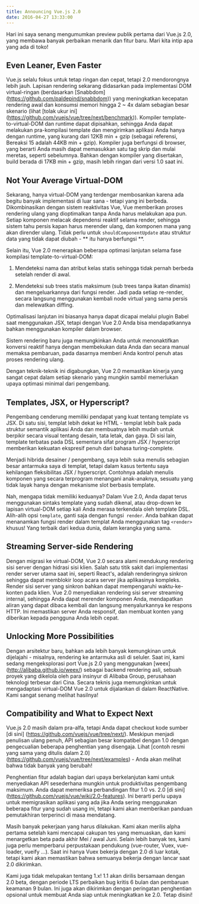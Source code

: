 ```yaml
---
title: Announcing Vue.js 2.0
date: 2016-04-27 13:33:00
---
```


Hari ini saya senang mengumumkan preview publik pertama dari Vue.js 2.0, yang membawa banyak perbaikan menarik dan fitur baru. Mari kita intip apa yang ada di toko!

<!-- more -->

## Even Leaner, Even Faster

Vue.js selalu fokus untuk tetap ringan dan cepat, tetapi 2.0 mendorongnya lebih jauh. Lapisan rendering sekarang didasarkan pada implementasi DOM virtual-ringan (berdasarkan [Snabbdom] (https://github.com/paldepind/snabbdom)) yang meningkatkan kecepatan rendering awal dan konsumsi memori hingga 2 ~ 4x dalam sebagian besar skenario (lihat [tolak ukur ini] (https://github.com/vuejs/vue/tree/next/benchmark)). Kompiler template-to-virtual-DOM dan runtime dapat dipisahkan, sehingga Anda dapat melakukan pra-kompilasi template dan mengirimkan aplikasi Anda hanya dengan runtime, yang kurang dari 12KB min + gzip (sebagai referensi, Bereaksi 15 adalah 44KB min + gzip). Kompiler juga berfungsi di browser, yang berarti Anda masih dapat memasukkan satu tag skrip dan mulai meretas, seperti sebelumnya. Bahkan dengan kompiler yang disertakan, build berada di 17KB min + gzip, masih lebih ringan dari versi 1.0 saat ini.

## Not Your Average Virtual-DOM

Sekarang, hanya virtual-DOM yang terdengar membosankan karena ada begitu banyak implementasi di luar sana - tetapi yang ini berbeda. Dikombinasikan dengan sistem reaktivitas Vue, Vue memberikan proses rendering ulang yang dioptimalkan tanpa Anda harus melakukan apa pun. Setiap komponen melacak dependensi reaktif selama render, sehingga sistem tahu persis kapan harus merender ulang, dan komponen mana yang akan dirender ulang. Tidak perlu untuk `shouldComponentUpdate` atau struktur data yang tidak dapat diubah - ** itu hanya berfungsi **.

Selain itu, Vue 2.0 menerapkan beberapa optimasi lanjutan selama fase kompilasi template-to-virtual-DOM:

1. Mendeteksi nama dan atribut kelas statis sehingga tidak pernah berbeda setelah render di awal.

2. Mendeteksi sub trees statis maksimum (sub trees tanpa ikatan dinamis) dan mengeluarkannya dari fungsi render. Jadi pada setiap re-render, secara langsung menggunakan kembali node virtual yang sama persis dan melewatkan diffing.

Optimalisasi lanjutan ini biasanya hanya dapat dicapai melalui plugin Babel saat menggunakan JSX, tetapi dengan Vue 2.0 Anda bisa mendapatkannya bahkan menggunakan kompiler dalam browser.

Sistem rendering baru juga memungkinkan Anda untuk menonaktifkan konversi reaktif hanya dengan membekukan data Anda dan secara manual memaksa pembaruan, pada dasarnya memberi Anda kontrol penuh atas proses rendering ulang.

Dengan teknik-teknik ini digabungkan, Vue 2.0 memastikan kinerja yang sangat cepat dalam setiap skenario yang mungkin sambil memerlukan upaya optimasi minimal dari pengembang.

## Templates, JSX, or Hyperscript?

Pengembang cenderung memiliki pendapat yang kuat tentang template vs JSX. Di satu sisi, templat lebih dekat ke HTML - templat lebih baik pada struktur semantik aplikasi Anda dan membuatnya lebih mudah untuk berpikir secara visual tentang desain, tata letak, dan gaya. Di sisi lain, template terbatas pada DSL sementara sifat program JSX / hyperscript memberikan kekuatan ekspresif penuh dari bahasa turing-complete.

Menjadi hibrida desainer / pengembang, saya lebih suka menulis sebagian besar antarmuka saya di templat, tetapi dalam kasus tertentu saya kehilangan fleksibilitas JSX / hyperscript. Contohnya adalah menulis komponen yang secara terprogram menangani anak-anaknya, sesuatu yang tidak layak hanya dengan mekanisme slot berbasis template.

Nah, mengapa tidak memiliki keduanya? Dalam Vue 2.0, Anda dapat terus menggunakan sintaks template yang sudah dikenal, atau drop-down ke lapisan virtual-DOM setiap kali Anda merasa terkendala oleh template DSL. Alih-alih opsi `template`, ganti saja dengan fungsi` render`. Anda bahkan dapat menanamkan fungsi render dalam templat Anda menggunakan tag `<render>` khusus! Yang terbaik dari kedua dunia, dalam kerangka yang sama.

## Streaming Server-side Rendering

Dengan migrasi ke virtual-DOM, Vue 2.0 secara alami mendukung rendering sisi server dengan hidrasi sisi klien. Salah satu titik sakit dari implementasi render server utama saat ini, seperti React's, adalah renderingnya sinkron sehingga dapat memblokir loop acara server jika aplikasinya kompleks. Render sisi server yang sinkron bahkan dapat mempengaruhi waktu-ke-konten pada klien. Vue 2.0 menyediakan rendering sisi server streaming internal, sehingga Anda dapat merender komponen Anda, mendapatkan aliran yang dapat dibaca kembali dan langsung menyalurkannya ke respons HTTP. Ini memastikan server Anda responsif, dan membuat konten yang diberikan kepada pengguna Anda lebih cepat.

## Unlocking More Possibilities

Dengan arsitektur baru, bahkan ada lebih banyak kemungkinan untuk dijelajahi - misalnya, rendering ke antarmuka asli di seluler. Saat ini, kami sedang mengeksplorasi port Vue.js 2.0 yang menggunakan [weex] (http://alibaba.github.io/weex/) sebagai backend rendering asli, sebuah proyek yang dikelola oleh para insinyur di Alibaba Group, perusahaan teknologi terbesar dari Cina. Secara teknis juga memungkinkan untuk mengadaptasi virtual-DOM Vue 2.0 untuk dijalankan di dalam ReactNative. Kami sangat senang melihat hasilnya!

## Compatibility and What to Expect Next

Vue.js 2.0 masih dalam pra-alfa, tetapi Anda dapat checkout kode sumber [di sini] (https://github.com/vuejs/vue/tree/next/). Meskipun menjadi penulisan ulang penuh, API sebagian besar kompatibel dengan 1.0 dengan pengecualian beberapa penghentian yang disengaja. Lihat [contoh resmi yang sama yang ditulis dalam 2.0] (https://github.com/vuejs/vue/tree/next/examples) - Anda akan melihat bahwa tidak banyak yang berubah!

Penghentian fitur adalah bagian dari upaya berkelanjutan kami untuk menyediakan API sesederhana mungkin untuk produktivitas pengembang maksimum. Anda dapat memeriksa perbandingan fitur 1.0 vs. 2.0 [di sini] (https://github.com/vuejs/vue/wiki/2.0-features). Ini berarti perlu upaya untuk memigrasikan aplikasi yang ada jika Anda sering menggunakan beberapa fitur yang sudah usang ini, tetapi kami akan memberikan panduan pemutakhiran terperinci di masa mendatang.

Masih banyak pekerjaan yang harus dilakukan. Kami akan merilis alpha pertama setelah kami mencapai cakupan tes yang memuaskan, dan kami menargetkan beta pada akhir Mei / awal Juni. Selain lebih banyak tes, kami juga perlu memperbarui perpustakaan pendukung (vue-router, Vuex, vue-loader, vueify ...). Saat ini hanya Vuex bekerja dengan 2.0 di luar kotak, tetapi kami akan memastikan bahwa semuanya bekerja dengan lancar saat 2.0 dikirimkan.

Kami juga tidak melupakan tentang 1.x! 1.1 akan dirilis bersamaan dengan 2.0 beta, dengan periode LTS perbaikan bug kritis 6 bulan dan pembaruan keamanan 9 bulan. Ini juga akan dikirimkan dengan peringatan penghentian opsional untuk membuat Anda siap untuk meningkatkan ke 2.0. Tetap disini!
